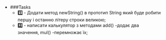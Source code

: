   * ###Tasks
    * **:one:** - Додати метод newString() в прототип String який буде робити першу і останню літеру строки великою;
    * **:two:** - написати калькулятор з методами add() -додає два значення, mul() -перемножає їх;